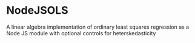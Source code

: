 NodeJSOLS
=========

A linear algebra implementation of ordinary least squares regression as a Node JS module with optional controls for heterskedasticity
